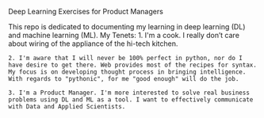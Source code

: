 Deep Learning Exercises for Product Managers 

This repo is dedicated to documenting my learning in deep learning (DL) and machine learning (ML).
My Tenets:
    1. I'm a cook. I really don’t care about wiring of the appliance of the hi-tech kitchen.

    2. I'm aware that I will never be 100% perfect in python, nor do I have desire to get there. Web provides most of the recipes for syntax. My focus is on developing thought process in bringing intelligence. With regards to "pythonic", for me "good enough" will do the job.
    
    3. I'm a Product Manager. I'm more interested to solve real business problems using DL and ML as a tool. I want to effectively communicate with Data and Applied Scientists. 